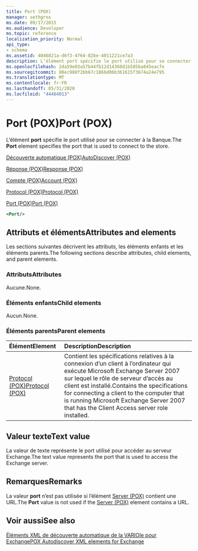 ```yaml
---
title: Port (POX)
manager: sethgros
ms.date: 09/17/2015
ms.audience: Developer
ms.topic: reference
localization_priority: Normal
api_type:
- schema
ms.assetid: 4046821a-d6f3-4764-82be-4011221ce7a3
description: L’élément port spécifie le port utilisé pour se connecter à la Banque.
ms.openlocfilehash: 2da59e03a57b44fb12d14368d1b585ba845eacfe
ms.sourcegitcommit: 88ec988f2bb67c1866d06b361615f3674a24e795
ms.translationtype: MT
ms.contentlocale: fr-FR
ms.lasthandoff: 05/31/2020
ms.locfileid: "44464013"
---
```

# <a name="port-pox"></a><span data-ttu-id="e28b5-103">Port (POX)</span><span class="sxs-lookup"><span data-stu-id="e28b5-103">Port (POX)</span></span>

<span data-ttu-id="e28b5-104">L’élément **port** spécifie le port utilisé pour se connecter à la Banque.</span><span class="sxs-lookup"><span data-stu-id="e28b5-104">The **Port** element specifies the port that is used to connect to the store.</span></span> 
  
[<span data-ttu-id="e28b5-105">Découverte automatique (POX)</span><span class="sxs-lookup"><span data-stu-id="e28b5-105">AutoDiscover (POX)</span></span>](autodiscover-pox.md)
  
[<span data-ttu-id="e28b5-106">Réponse (POX)</span><span class="sxs-lookup"><span data-stu-id="e28b5-106">Response (POX)</span></span>](response-pox.md)
  
[<span data-ttu-id="e28b5-107">Compte (POX)</span><span class="sxs-lookup"><span data-stu-id="e28b5-107">Account (POX)</span></span>](account-pox.md)
  
[<span data-ttu-id="e28b5-108">Protocol (POX)</span><span class="sxs-lookup"><span data-stu-id="e28b5-108">Protocol (POX)</span></span>](protocol-pox.md)
  
[<span data-ttu-id="e28b5-109">Port (POX)</span><span class="sxs-lookup"><span data-stu-id="e28b5-109">Port (POX)</span></span>](port-pox.md)
  
```xml
<Port/>
```

## <a name="attributes-and-elements"></a><span data-ttu-id="e28b5-110">Attributs et éléments</span><span class="sxs-lookup"><span data-stu-id="e28b5-110">Attributes and elements</span></span>

<span data-ttu-id="e28b5-111">Les sections suivantes décrivent les attributs, les éléments enfants et les éléments parents.</span><span class="sxs-lookup"><span data-stu-id="e28b5-111">The following sections describe attributes, child elements, and parent elements.</span></span>
  
### <a name="attributes"></a><span data-ttu-id="e28b5-112">Attributs</span><span class="sxs-lookup"><span data-stu-id="e28b5-112">Attributes</span></span>

<span data-ttu-id="e28b5-113">Aucune.</span><span class="sxs-lookup"><span data-stu-id="e28b5-113">None.</span></span>
  
### <a name="child-elements"></a><span data-ttu-id="e28b5-114">Éléments enfants</span><span class="sxs-lookup"><span data-stu-id="e28b5-114">Child elements</span></span>

<span data-ttu-id="e28b5-115">Aucun.</span><span class="sxs-lookup"><span data-stu-id="e28b5-115">None.</span></span>
  
### <a name="parent-elements"></a><span data-ttu-id="e28b5-116">Éléments parents</span><span class="sxs-lookup"><span data-stu-id="e28b5-116">Parent elements</span></span>

|<span data-ttu-id="e28b5-117">**Élément**</span><span class="sxs-lookup"><span data-stu-id="e28b5-117">**Element**</span></span>|<span data-ttu-id="e28b5-118">**Description**</span><span class="sxs-lookup"><span data-stu-id="e28b5-118">**Description**</span></span>|
|:-----|:-----|
|[<span data-ttu-id="e28b5-119">Protocol (POX)</span><span class="sxs-lookup"><span data-stu-id="e28b5-119">Protocol (POX)</span></span>](protocol-pox.md) <br/> |<span data-ttu-id="e28b5-120">Contient les spécifications relatives à la connexion d’un client à l’ordinateur qui exécute Microsoft Exchange Server 2007 sur lequel le rôle de serveur d’accès au client est installé.</span><span class="sxs-lookup"><span data-stu-id="e28b5-120">Contains the specifications for connecting a client to the computer that is running Microsoft Exchange Server 2007 that has the Client Access server role installed.</span></span>  <br/> |
   
## <a name="text-value"></a><span data-ttu-id="e28b5-121">Valeur texte</span><span class="sxs-lookup"><span data-stu-id="e28b5-121">Text value</span></span>

<span data-ttu-id="e28b5-122">La valeur de texte représente le port utilisé pour accéder au serveur Exchange.</span><span class="sxs-lookup"><span data-stu-id="e28b5-122">The text value represents the port that is used to access the Exchange server.</span></span>
  
## <a name="remarks"></a><span data-ttu-id="e28b5-123">Remarques</span><span class="sxs-lookup"><span data-stu-id="e28b5-123">Remarks</span></span>

<span data-ttu-id="e28b5-124">La valeur **port** n’est pas utilisée si l’élément [Server (POX)](server-pox.md) contient une URL.</span><span class="sxs-lookup"><span data-stu-id="e28b5-124">The **Port** value is not used if the [Server (POX)](server-pox.md) element contains a URL.</span></span> 
  
## <a name="see-also"></a><span data-ttu-id="e28b5-125">Voir aussi</span><span class="sxs-lookup"><span data-stu-id="e28b5-125">See also</span></span>



[<span data-ttu-id="e28b5-126">Éléments XML de découverte automatique de la VARIOle pour Exchange</span><span class="sxs-lookup"><span data-stu-id="e28b5-126">POX Autodiscover XML elements for Exchange</span></span>](pox-autodiscover-xml-elements-for-exchange.md)


